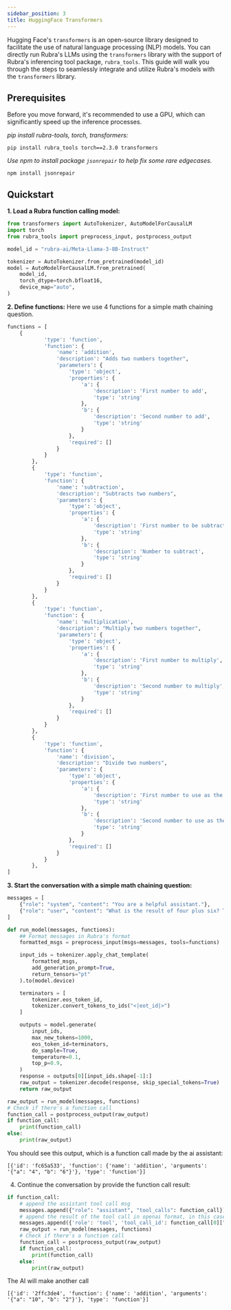 ```yaml
---
sidebar_position: 3
title: HuggingFace Transformers
---
```


Hugging Face's `transformers` is an open-source library designed to facilitate the use of natural language processing (NLP) models.
You can directly run Rubra's LLMs using the `transformers` library with the support of Rubra's inferencing tool package, `rubra_tools`. This guide will walk you through the steps to seamlessly integrate and utilize Rubra's models with the `transformers` library.


## Prerequisites
Before you move forward, it's recommended to use a GPU, which can significantly speed up the inference processes.

*pip install rubra-tools, torch, transformers:*
```
pip install rubra_tools torch==2.3.0 transformers
```

*Use npm to install package `jsonrepair` to help fix some rare edgecases.*
```
npm install jsonrepair
```

## Quickstart
**1. Load a Rubra function calling model:**
```python
from transformers import AutoTokenizer, AutoModelForCausalLM
import torch
from rubra_tools import preprocess_input, postprocess_output

model_id = "rubra-ai/Meta-Llama-3-8B-Instruct"

tokenizer = AutoTokenizer.from_pretrained(model_id)
model = AutoModelForCausalLM.from_pretrained(
    model_id,
    torch_dtype=torch.bfloat16,
    device_map="auto",
)
```

**2. Define functions:**
Here we use 4 functions for a simple math chaining question.
```python
functions = [
    {
            'type': 'function',
            'function': {
                'name': 'addition',
                'description': "Adds two numbers together",
                'parameters': {
                    'type': 'object',
                    'properties': {
                        'a': {
                            'description': 'First number to add',
                            'type': 'string'
                        },
                        'b': {
                            'description': 'Second number to add',
                            'type': 'string'
                        }
                    },
                    'required': []
                }
            }
        },
        {
            'type': 'function',
            'function': {
                'name': 'subtraction',
                'description': "Subtracts two numbers",
                'parameters': {
                    'type': 'object',
                    'properties': {
                        'a': {
                            'description': 'First number to be subtracted from',
                            'type': 'string'
                        },
                        'b': {
                            'description': 'Number to subtract',
                            'type': 'string'
                        }
                    },
                    'required': []
                }
            }
        },
        {
            'type': 'function',
            'function': {
                'name': 'multiplication',
                'description': "Multiply two numbers together",
                'parameters': {
                    'type': 'object',
                    'properties': {
                        'a': {
                            'description': 'First number to multiply',
                            'type': 'string'
                        },
                        'b': {
                            'description': 'Second number to multiply',
                            'type': 'string'
                        }
                    },
                    'required': []
                }
            }
        },
        {
            'type': 'function',
            'function': {
                'name': 'division',
                'description': "Divide two numbers",
                'parameters': {
                    'type': 'object',
                    'properties': {
                        'a': {
                            'description': 'First number to use as the dividend',
                            'type': 'string'
                        },
                        'b': {
                            'description': 'Second number to use as the divisor',
                            'type': 'string'
                        }
                    },
                    'required': []
                }
            }
        },
]
```

**3. Start the conversation with a simple math chaining question:**
```python
messages = [
    {"role": "system", "content": "You are a helpful assistant."},
    {"role": "user", "content": "What is the result of four plus six? Take the result and add 2? Then multiply by 5 and then divide by two"},
]

def run_model(messages, functions):
    ## Format messages in Rubra's format
    formatted_msgs = preprocess_input(msgs=messages, tools=functions)

    input_ids = tokenizer.apply_chat_template(
        formatted_msgs,
        add_generation_prompt=True,
        return_tensors="pt"
    ).to(model.device)

    terminators = [
        tokenizer.eos_token_id,
        tokenizer.convert_tokens_to_ids("<|eot_id|>")
    ]

    outputs = model.generate(
        input_ids,
        max_new_tokens=1000,
        eos_token_id=terminators,
        do_sample=True,
        temperature=0.1,
        top_p=0.9,
    )
    response = outputs[0][input_ids.shape[-1]:]
    raw_output = tokenizer.decode(response, skip_special_tokens=True)
    return raw_output

raw_output = run_model(messages, functions)
# Check if there's a function call
function_call = postprocess_output(raw_output)
if function_call:
    print(function_call)
else:
    print(raw_output)
```

You should see this output, which is a function call made by the ai assistant:
```
[{'id': 'fc65a533', 'function': {'name': 'addition', 'arguments': '{"a": "4", "b": "6"}'}, 'type': 'function'}]
```


4. Continue the conversation by provide the function call result:
```python
if function_call:
    # append the assistant tool call msg
    messages.append({"role": "assistant", "tool_calls": function_call})
    # append the result of the tool call in openai format, in this case, the value of add 6 to 4 is 10.
    messages.append({'role': 'tool', 'tool_call_id': function_call[0]["id"], 'name': function_call[0]["function"]["name"], 'content': '10'})
    raw_output = run_model(messages, functions)
    # Check if there's a function call
    function_call = postprocess_output(raw_output)
    if function_call:
        print(function_call)
    else:
        print(raw_output)
```

The AI will make another call
```
[{'id': '2ffc3de4', 'function': {'name': 'addition', 'arguments': '{"a": "10", "b": "2"}'}, 'type': 'function'}]
```

